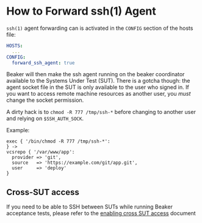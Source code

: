 # How to Forward ssh(1) Agent

`ssh(1)` agent forwarding can is activated in the `CONFIG` section of the hosts
file:

~~~yaml
HOSTS:
  ...
CONFIG:
  forward_ssh_agent: true
~~~

Beaker will then make the ssh agent running on the beaker coordinator available to the Systems Under Test (SUT).  There is
a gotcha though: the agent socket file in the SUT is only available
to the user who signed in.  If you want to access remote machine resources as
another user, you *must* change the socket permission.

A dirty hack is to `chmod -R 777 /tmp/ssh-*` before changing to another user
and relying on `$SSH_AUTH_SOCK`.

Example:

~~~puppet
exec { '/bin/chmod -R 777 /tmp/ssh-*':
} ->
vcsrepo { '/var/www/app':
  provider => 'git',
  source   => 'https://example.com/git/app.git',
  user     => 'deploy'
}
~~~

## Cross-SUT access

If you need to be able to SSH between SUTs while running Beaker acceptance tests, please refer to the [enabling cross SUT access](enabling_cross_sut_access.md) document
